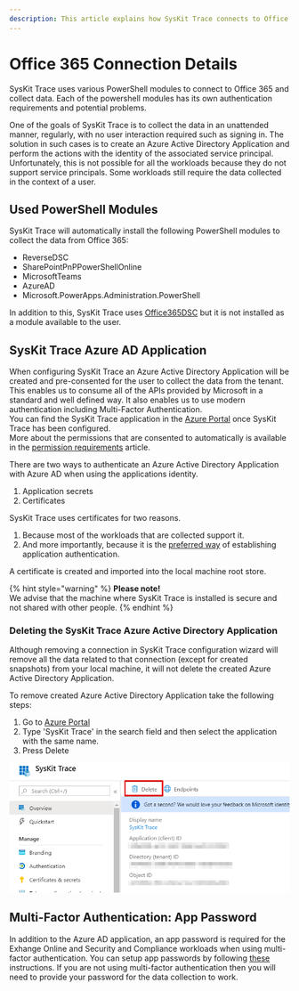 ```yaml
---
description: This article explains how SysKit Trace connects to Office 365 and collects data.
---
```


# Office 365 Connection Details

SysKit Trace uses various PowerShell modules to connect to Office 365 and collect data. Each of the powershell modules has its own authentication requirements and potential problems.

One of the goals of SysKit Trace is to collect the data in an unattended manner, regularly, with no user interaction required such as signing in. The solution in such cases is to create an Azure Active Directory Application and perform the actions with the identity of the associated service principal. Unfortunately, this is not possible for all the workloads because they do not support service principals. Some workloads still require the data collected in the context of a user.

## Used PowerShell Modules

SysKit Trace will automatically install the following PowerShell modules to collect the data from Office 365:

* ReverseDSC
* SharePointPnPPowerShellOnline
* MicrosoftTeams
* AzureAD
* Microsoft.PowerApps.Administration.PowerShell

In addition to this, SysKit Trace uses [Office365DSC](https://github.com/microsoft/Office365DSC) but it is not installed as a module available to the user.

## SysKit Trace Azure AD Application

When configuring SysKit Trace an Azure Active Directory Application will be created and pre-consented for the user to collect the data from the tenant. This enables us to consume all of the APIs provided by Microsoft in a standard and well defined way. It also enables us to use modern authentication including Multi-Factor Authentication.  
You can find the SysKit Trace application in the [Azure Portal](https://portal.azure.com/#blade/Microsoft_AAD_IAM/ActiveDirectoryMenuBlade/RegisteredApps) once SysKit Trace has been configured.  
More about the permissions that are consented to automatically is available in the [permission requirements](../requirements/permission-requirements.md#syskit-trace-app-permissions) article.

There are two ways to authenticate an Azure Active Directory Application with Azure AD when using the applications identity.

1. Application secrets
2. Certificates  

SysKit Trace uses certificates for two reasons.

1. Because most of the workloads that are collected support it.
2. And more importantly, because it is the [preferred way](https://docs.microsoft.com/en-us/azure/active-directory/develop/identity-platform-integration-checklist#security) of establishing application authentication.

A certificate is created and imported into the local machine root store.

{% hint style="warning" %}
**Please note!**  
We advise that the machine where SysKit Trace is installed is secure and not shared with other people.
{% endhint %}

### Deleting the SysKit Trace Azure Active Directory Application

Although removing a connection in SysKit Trace configuration wizard will remove all the data related to that connection \(except for created snapshots\) from your local machine, it will not delete the created Azure Active Directory Application.

To remove created Azure Active Directory Application take the following steps:

1. Go to [Azure Portal](https://portal.azure.com/#blade/Microsoft_AAD_IAM/ActiveDirectoryMenuBlade/RegisteredApps)
2. Type 'SysKit Trace' in the search field and then select the application with the same name.
3. Press Delete

![Press delete:](../.gitbook/assets/remove-trace-aad-app.png)

## Multi-Factor Authentication: App Password

In addition to the Azure AD application, an app password is required for the Exhange Online and Security and Compliance workloads when using multi-factor authentication. You can setup app passwords by following [these](https://docs.microsoft.com/en-us/azure/active-directory/user-help/multi-factor-authentication-end-user-app-passwords) instructions. If you are not using multi-factor authentication then you will need to provide your password for the data collection to work.

